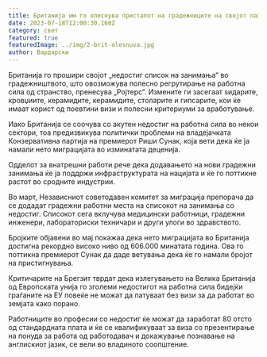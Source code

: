 ```yaml
---
title: Британија им го олеснува пристапот на градежниците на својот пазар на труд
date: 2023-07-18T12:00:30.160Z
category: свет
featured: true
featuredImage: ../img/2-brit-olesnuva.jpg
author: Вардарски
---
```

Британија го прошири својот „недостиг список на занимања“ во градежништвото, што овозможува полесно регрутирање на работна сила од странство, пренесува „Ројтерс“. Измените ги засегаат ѕидарите, кровџиите, керамидите, керамидите, столарите и гипсарите, кои ќе имаат корист од поевтини визи и полесни критериуми за вработување.

Иако Британија се соочува со акутен недостиг на работна сила во некои сектори, тоа предизвикува политички проблеми на владејачката Конзервативна партија на премиерот Риши Сунак, која вети дека ќе ја намали нето миграцијата во изминатата деценија.

Одделот за внатрешни работи рече дека додавањето на нови градежни занимања ќе ја поддржи инфраструктурата на нацијата и ќе го поттикне растот во сродните индустрии.

Во март, Независниот советодавен комитет за миграција препорача да се додадат градежни работни места на списокот на занимања со недостиг. Списокот сега вклучува медицински работници, градежни инженери, лабораториски техничари и други улоги во здравството.

Бројките објавени во мај покажаа дека нето миграцијата во Британија достигна рекордно високо ниво од 606.000 минатата година. Ова го поттикна премиерот Сунак да даде ветувања дека ќе го намали бројот на пристигнувања.

Критичарите на Брегзит тврдат дека излегувањето на Велика Британија од Европската унија го зголеми недостигот на работна сила бидејќи граѓаните на ЕУ повеќе не можат да патуваат без визи за да работат во земјата како порано.

Работниците во професии со недостиг ќе можат да заработат 80 отсто од стандардната плата и ќе се квалификуваат за виза со презентирање на понуда за работа од работодавач и докажување познавање на англискиот јазик, се вели во владиното соопштение.